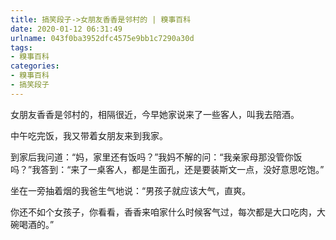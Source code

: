 ```yaml
---
title: 搞笑段子->女朋友香香是邻村的 | 糗事百科
date: 2020-01-12 06:31:49
urlname: 043f0ba3952dfc4575e9bb1c7290a30d
tags: 
- 糗事百科
categories:
- 糗事百科
- 搞笑段子
---
```

女朋友香香是邻村的，相隔很近，今早她家说来了一些客人，叫我去陪酒。

中午吃完饭，我又带着女朋友来到我家。

到家后我问道：“妈，家里还有饭吗？”我妈不解的问：“我亲家母那没管你饭吗？”我答到：“来了一桌客人，都是生面孔，还是要装斯文一点，没好意思吃饱。”

坐在一旁抽着烟的我爸生气地说：“男孩子就应该大气，直爽。

你还不如个女孩子，你看看，香香来咱家什么时候客气过，每次都是大口吃肉，大碗喝酒的。”


